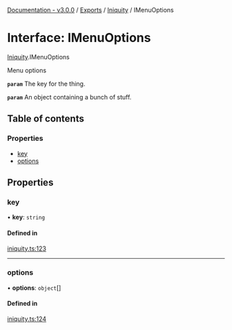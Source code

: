 [Documentation - v3.0.0](../README.md) / [Exports](../modules.md) / [Iniquity](../modules/Iniquity.md) / IMenuOptions

# Interface: IMenuOptions

[Iniquity](../modules/Iniquity.md).IMenuOptions

Menu options

**`param`** The key for the thing.

**`param`** An object containing a bunch of stuff.

## Table of contents

### Properties

- [key](Iniquity.IMenuOptions.md#key)
- [options](Iniquity.IMenuOptions.md#options)

## Properties

### key

• **key**: `string`

#### Defined in

[iniquity.ts:123](https://github.com/iniquitybbs/iniquity/blob/1b7703d/packages/core/src/iniquity.ts#L123)

___

### options

• **options**: `object`[]

#### Defined in

[iniquity.ts:124](https://github.com/iniquitybbs/iniquity/blob/1b7703d/packages/core/src/iniquity.ts#L124)
